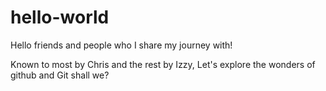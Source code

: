 # hello-world

Hello friends and people who I share my journey with!

Known to most by Chris and the rest by Izzy, Let's explore the wonders of github and Git shall we?

